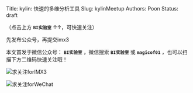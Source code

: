 Title:  kylin: 快速的多维分析工具
Slug:  kylinMeetup
Authors: Poon
Status: draft



（点击上方 **`BI实验室`** ↑↑，可快速关注）


先发布公众号，再提交imx3

本文首发于微信公众号： **`BI实验室`** ，微信搜索 **`BI实验室`** 或 **`magicof01`** ，也可以扫描下方二维码快速关注哦！

![求关注forIMX3](http://www.imx3.com/img/weixin_bi_common/sdr_code_tree.png)

![求关注forWeChat](https://mmbiz.qlogo.cn/mmbiz/sfKia69cLy1yGH30FHU6SYaJPqvibh7Wib9Pg2V6rc7zjaPJ7aKk9NcpQb9IIhZLCIG8CB4b0QV2vKWopevlhvafw/0?wx_fmt=png)


